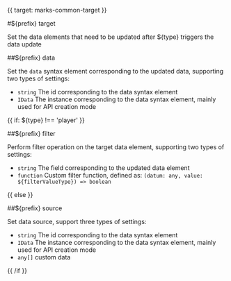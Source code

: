 {{ target: marks-common-target }}

#${prefix} target

Set the data elements that need to be updated after ${type} triggers the data update

##${prefix} data

Set the `data` syntax element corresponding to the updated data, supporting two types of settings:

- `string` The id corresponding to the data syntax element
- `IData` The instance corresponding to the data syntax element, mainly used for API creation mode

{{ if: ${type} !== 'player' }}

##${prefix} filter

Perform filter operation on the target data element, supporting two types of settings:

- `string` The field corresponding to the updated data element
- `function` Custom filter function, defined as: `(datum: any, value: ${filterValueType}) => boolean`

{{ else }}

##${prefix} source

Set data source, support three types of settings:

- `string` The id corresponding to the data syntax element
- `IData` The instance corresponding to the data syntax element, mainly used for API creation mode
- `any[]` custom data

{{ /if }}
